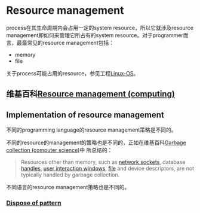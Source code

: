 # Resource management 

process在其生命周期内会占用一定的system resource，所以它就涉及resource management即如何来管理它所占有的system resource。对于programmer而言，最最常见的resource management包括：

- memory
- file

关于process可能占用的resource，参见工程[Linux-OS](https://dengking.github.io/Linux-OS/)。

## 维基百科[Resource management (computing)](https://en.wikipedia.org/wiki/Resource_management_(computing))



## Implementation of resource management

不同的programming language的resource management策略是不同的。

不同的resource的management的策略也是不同的，正如在维基百科[Garbage collection (computer science)](https://en.wikipedia.org/wiki/Garbage_collection_(computer_science))中 所总结的：

> Resources other than memory, such as [network sockets](https://en.wikipedia.org/wiki/Network_socket), database [handles](https://en.wikipedia.org/wiki/Handle_(computing)), [user interaction windows](https://en.wikipedia.org/wiki/Window_(computing)), [file](https://en.wikipedia.org/wiki/File_(computing)) and device descriptors, are not typically handled by garbage collection.

不同语言的resource management策略也是不同的。



### [Dispose of pattern](https://en.wikipedia.org/wiki/Dispose_pattern)